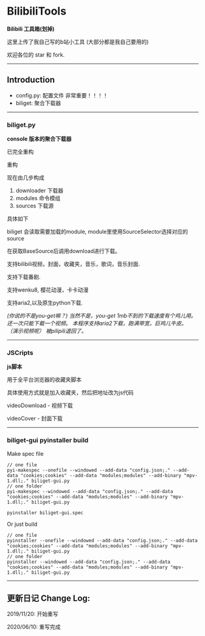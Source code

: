 # BilibiliTools


**Bilibili 工具箱(划掉)**

这里上传了我自己写的b站小工具 (大部分都是我自己要用的)

欢迎各位的 star 和 fork.

---
## Introduction

- config.py: 配置文件 非常重要！！！！
- biliget: 聚合下载器

---
### biliget.py

**console 版本的聚合下载器**

已完全重构

重构

现在由几步构成

1. downloader 下载器
2. modules 命令模组
3. sources 下载源

具体如下

biliget 会读取需要加载的module, module里使用SourceSelector选择对应的source

在获取BaseSource后调用download进行下载。

支持bilibili视频，封面，收藏夹，音乐，歌词，音乐封面.

支持下载番剧.

支持wenku8, 樱花动漫，卡卡动漫

支持aria2,以及原生python下载.

*(你说的不是you-get嘛？)*
*当然不是，you-get 1mb不到的下载速度有个鸡儿用。还一次只能下载一个视频。*
*本程序支持aria2下载，跑满带宽，巨鸡儿牛皮。*
*（演示视频呢）*
*被pilipili退回了。*

---
### JSCripts

**js脚本**

用于全平台浏览器的收藏夹脚本

具体使用方式就是加入收藏夹，然后把地址改为js代码

videoDownload - 视频下载

videoCover - 封面下载


---
### biliget-gui pyinstaller build

Make spec file

```
// one file 
pyi-makespec --onefile --windowed --add-data "config.json;." --add-data "cookies;cookies" --add-data "modules;modules" --add-binary "mpv-1.dll;." biliget-gui.py
// one folder
pyi-makespec --windowed --add-data "config.json;." --add-data "cookies;cookies" --add-data "modules;modules" --add-binary "mpv-1.dll;." biliget-gui.py

pyinstaller biliget-gui.spec
```

Or just build

```
// one file 
pyinstaller --onefile --windowed --add-data "config.json;." --add-data "cookies;cookies" --add-data "modules;modules" --add-binary "mpv-1.dll;." biliget-gui.py
// one folder
pyinstaller --windowed --add-data "config.json;." --add-data "cookies;cookies" --add-data "modules;modules" --add-binary "mpv-1.dll;." biliget-gui.py
```

---
## 更新日记 Change Log:

2019/11/20: 开始重写

2020/06/10: 重写完成